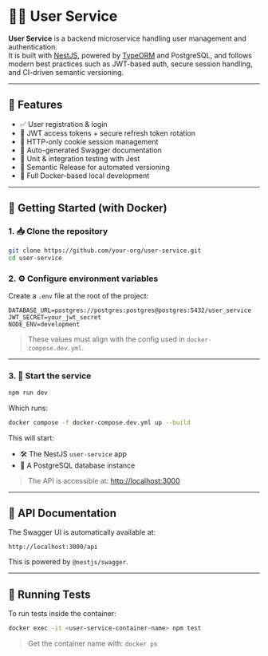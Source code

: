 # 🧑‍💼 User Service

**User Service** is a backend microservice handling user management and authentication.  
It is built with [NestJS](https://nestjs.com), powered by [TypeORM](https://typeorm.io) and PostgreSQL, and follows modern best practices such as JWT-based auth, secure session handling, and CI-driven semantic versioning.

---

## 🚀 Features

- ✅ User registration & login
- 🔐 JWT access tokens + secure refresh token rotation
- 🍪 HTTP-only cookie session management
- 📘 Auto-generated Swagger documentation
- 🧪 Unit & integration testing with Jest
- 🔁 Semantic Release for automated versioning
- 🐳 Full Docker-based local development

---

## 🐳 Getting Started (with Docker)

### 1. 📥 Clone the repository

```bash
git clone https://github.com/your-org/user-service.git
cd user-service
```

### 2. ⚙️ Configure environment variables

Create a `.env` file at the root of the project:

```env
DATABASE_URL=postgres://postgres:postgres@postgres:5432/user_service
JWT_SECRET=your_jwt_secret
NODE_ENV=development
```

> These values must align with the config used in `docker-compose.dev.yml`.

---

### 3. 🚀 Start the service

```bash
npm run dev
```

Which runs:

```bash
docker compose -f docker-compose.dev.yml up --build
```

This will start:
- 🛠 The NestJS `user-service` app
- 🐘 A PostgreSQL database instance

> The API is accessible at: [http://localhost:3000](http://localhost:3000)

---

## 📘 API Documentation

The Swagger UI is automatically available at:

```
http://localhost:3000/api
```

This is powered by `@nestjs/swagger`.

---

## 🧪 Running Tests

To run tests inside the container:

```bash
docker exec -it <user-service-container-name> npm test
```

> Get the container name with: `docker ps`
